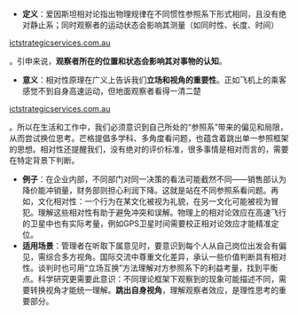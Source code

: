 - **定义**：爱因斯坦相对论指出物理规律在不同惯性参照系下形式相同，且没有绝对静止系；同时观察者的运动状态会影响其测量（如同时性、长度、时间）​

[ictstrategicservices.com.au](https://www.ictstrategicservices.com.au/2017/07/14/113-fantastic-thinking-tools-from-farnam-street/#:~:text=4)

。引申来说，**观察者所在的位置和状态会影响其对事物的认知**。

- **意义**：相对性原理在广义上告诉我们**立场和视角的重要性**。正如飞机上的乘客感觉不到自身高速运动，但地面观察者看得一清二楚​

[ictstrategicservices.com.au](https://www.ictstrategicservices.com.au/2017/07/14/113-fantastic-thinking-tools-from-farnam-street/#:~:text=Relativity%20has%20been%20used%20in,systems%20in%20a%20similar%20way)

。所以在生活和工作中，我们必须意识到自己所处的“参照系”带来的偏见和局限，从而尝试换位思考。芒格提倡多学科、多角度看问题，也蕴含着跳出单一参照框架的思想。相对性还提醒我们，没有绝对的评价标准，很多事情是相对而言的，需要在特定背景下判断。

- **例子**：在企业内部，不同部门对同一决策的看法可能截然不同——销售部认为降价能冲销量，财务部则担心利润下降。这就是站在不同参照系看问题。再如，文化相对性：一个行为在某文化被视为礼貌，在另一文化可能被视为冒犯。理解这些相对性有助于避免冲突和误解。物理上的相对论效应在高速飞行的卫星中也有实际考量，例如GPS卫星时间需要校正相对论效应才能精准定位。
- **适用场景**：管理者在听取下属意见时，要意识到每个人从自己岗位出发会有偏见，需综合多方视角。国际交流中尊重文化差异，承认一些价值判断具有相对性。谈判时也可用“立场互换”方法理解对方参照系下的利益考量，找到平衡点。科学研究更需要此意识：不同理论框架下观察到的现象可能描述不同，需要转换视角才能统一理解。**跳出自身视角**，理解观察者效应，是理性思考的重要部分。